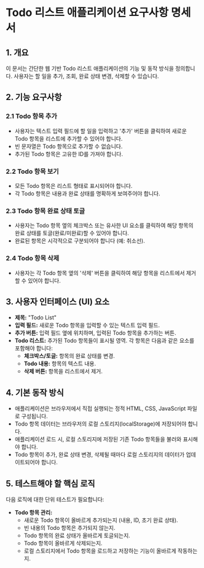 # Todo 리스트 애플리케이션 요구사항 명세서

## 1. 개요
이 문서는 간단한 웹 기반 Todo 리스트 애플리케이션의 기능 및 동작 방식을 정의합니다. 사용자는 할 일을 추가, 조회, 완료 상태 변경, 삭제할 수 있습니다.

## 2. 기능 요구사항

### 2.1 Todo 항목 추가
- 사용자는 텍스트 입력 필드에 할 일을 입력하고 '추가' 버튼을 클릭하여 새로운 Todo 항목을 리스트에 추가할 수 있어야 합니다.
- 빈 문자열은 Todo 항목으로 추가할 수 없습니다.
- 추가된 Todo 항목은 고유한 ID를 가져야 합니다.

### 2.2 Todo 항목 보기
- 모든 Todo 항목은 리스트 형태로 표시되어야 합니다.
- 각 Todo 항목은 내용과 완료 상태를 명확하게 보여주어야 합니다.

### 2.3 Todo 항목 완료 상태 토글
- 사용자는 Todo 항목 옆의 체크박스 또는 유사한 UI 요소를 클릭하여 해당 항목의 완료 상태를 토글(완료/미완료)할 수 있어야 합니다.
- 완료된 항목은 시각적으로 구분되어야 합니다 (예: 취소선).

### 2.4 Todo 항목 삭제
- 사용자는 각 Todo 항목 옆의 '삭제' 버튼을 클릭하여 해당 항목을 리스트에서 제거할 수 있어야 합니다.

## 3. 사용자 인터페이스 (UI) 요소

- **제목:** "Todo List"
- **입력 필드:** 새로운 Todo 항목을 입력할 수 있는 텍스트 입력 필드.
- **추가 버튼:** 입력 필드 옆에 위치하며, 입력된 Todo 항목을 추가하는 버튼.
- **Todo 리스트:** 추가된 Todo 항목들이 표시될 영역. 각 항목은 다음과 같은 요소를 포함해야 합니다:
    - **체크박스/토글:** 항목의 완료 상태를 변경.
    - **Todo 내용:** 항목의 텍스트 내용.
    - **삭제 버튼:** 항목을 리스트에서 제거.

## 4. 기본 동작 방식

- 애플리케이션은 브라우저에서 직접 실행되는 정적 HTML, CSS, JavaScript 파일로 구성됩니다.
- Todo 항목 데이터는 브라우저의 로컬 스토리지(localStorage)에 저장되어야 합니다.
- 애플리케이션 로드 시, 로컬 스토리지에 저장된 기존 Todo 항목들을 불러와 표시해야 합니다.
- Todo 항목이 추가, 완료 상태 변경, 삭제될 때마다 로컬 스토리지의 데이터가 업데이트되어야 합니다.

## 5. 테스트해야 할 핵심 로직

다음 로직에 대한 단위 테스트가 필요합니다:

- **Todo 항목 관리:**
    - 새로운 Todo 항목이 올바르게 추가되는지 (내용, ID, 초기 완료 상태).
    - 빈 내용의 Todo 항목은 추가되지 않는지.
    - Todo 항목의 완료 상태가 올바르게 토글되는지.
    - Todo 항목이 올바르게 삭제되는지.
    - 로컬 스토리지에서 Todo 항목을 로드하고 저장하는 기능이 올바르게 작동하는지.
